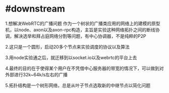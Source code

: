 #downstream
================

1.想解决WebRTC的广播问题
作为一个树状的广播类应用的网络上的建模的原型机，以node、axon以及axon-rpc构造，主旨是实验这种网络拓扑之间的断线协调，解决选举和拜占庭网络分割等问题，有中心协调器，不是纯粹的P2P

2.这只是一个圆形，启动20多个节点来实验调度的协议以及算法

3.用node实验通之后，就迁移到以socket.io以及webrtc的平台上去

4.最终的目的在于使得某个用户在不凭借中心服务器的带宽的情况下，可以做到对外部进行32k~64k/s左右的广播

5.拓扑结构是一个树形网络，总是从叶子节点选取新的中继节点以简化问题